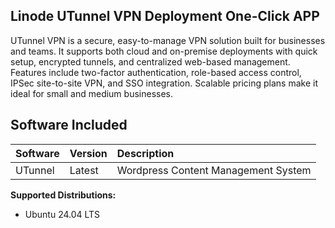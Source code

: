 ## Linode UTunnel VPN Deployment One-Click APP

UTunnel VPN is a secure, easy-to-manage VPN solution built for businesses and teams. It supports both cloud and on-premise deployments with quick setup, encrypted tunnels, and centralized web-based management. Features include two-factor authentication, role-based access control, IPSec site-to-site VPN, and SSO integration. Scalable pricing plans make it ideal for small and medium businesses.

## Software Included

| Software  | Version   | Description   |
| :---      | :----     | :---          |
| UTunnel   | Latest    | Wordpress Content Management System |


**Supported Distributions:**

- Ubuntu 24.04 LTS
